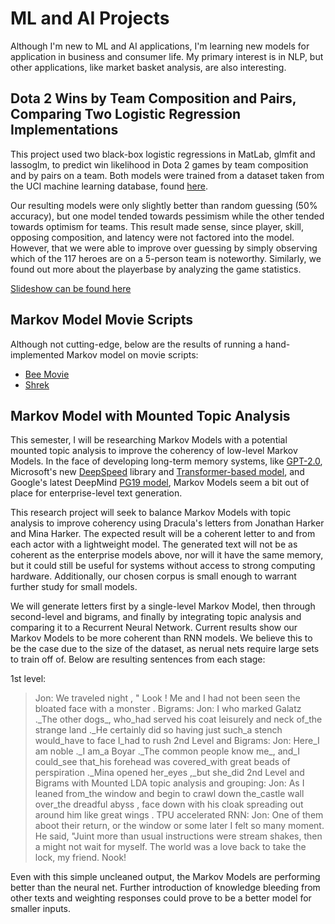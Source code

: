 # ML and AI Projects

Although I'm new to ML and AI applications, I'm learning new models for application in business and consumer life. My primary interest is in NLP, but other applications, like market basket analysis, are also interesting.

## Dota 2 Wins by Team Composition and Pairs, Comparing Two Logistic Regression Implementations

This project used two black-box logistic regressions in MatLab, glmfit and lassoglm, to predict win likelihood in Dota 2 games by team composition and by pairs on a team. Both models were trained from a dataset taken from the UCI machine learning database, found [here](https://archive.ics.uci.edu/ml/datasets/Dota2+Games+Results). 

Our resulting models were only slightly better than random guessing (50% accuracy), but one model tended towards pessimism while the other tended towards optimism for teams. This result made sense, since player, skill, opposing composition, and latency were not factored into the model. However, that we were able to improve over guessing by simply observing which of the 117 heroes are on a 5-person team is noteworthy. Similarly, we found out more about the playerbase by analyzing the game statistics.

[Slideshow can be found here](https://docs.google.com/presentation/d/1CNnkYb4wQc5Dp6Y48MPp7x1WoInAb9u2sAGKoHoKkxw/edit?usp=sharing)

## Markov Model Movie Scripts

Although not cutting-edge, below are the results of running a hand-implemented Markov model on movie scripts:
* [Bee Movie](markov/beeMovie.md)
* [Shrek](markov/shrek.md)

## Markov Model with Mounted Topic Analysis

This semester, I will be researching Markov Models with a potential mounted topic analysis to improve the coherency of low-level Markov Models. In the face of developing long-term memory systems, like [GPT-2.0](https://github.com/openai/gpt-2), Microsoft's new [DeepSpeed](https://github.com/microsoft/DeepSpeed) library and [Transformer-based model](https://venturebeat.com/2020/02/10/microsoft-trains-worlds-largest-transformer-language-model/), and Google's latest DeepMind [PG19 model](https://github.com/deepmind/pg19), Markov Models seem a bit out of place for enterprise-level text generation. 

This research project will seek to balance Markov Models with topic analysis to improve coherency using Dracula's letters from Jonathan Harker and Mina Harker. The expected result will be a coherent letter to and from each actor with a lightweight model. The generated text will not be as coherent as the enterprise models above, nor will it have the same memory, but it could still be useful for systems without access to strong computing hardware. Additionally, our chosen corpus is small enough to warrant further study for small models.

We will generate letters first by a single-level Markov Model, then through second-level and bigrams, and finally by integrating topic analysis and comparing it to a Recurrent Neural Network. Current results show our Markov Models to be more coherent than RNN models. We believe this to be the case due to the size of the dataset, as nerual nets require large sets to train off of. Below are resulting sentences from each stage:

1st level:
> Jon:  We traveled night , " Look ! Me and I had not been seen the bloated face with a monster . 
Bigrams:
> Jon: I who marked Galatz .\_The other dogs_, who_had served his coat leisurely and neck of_the strange land .\_He certainly did so having just such_a stench would_have to face I_had to rush 
2nd Level and Bigrams: 
> Jon: Here_I am noble .\_I am_a Boyar .\_The common people know me_, and_I could_see that_his forehead was covered_with great beads of perspiration .\_Mina opened her_eyes ,\_but she\_did
2nd Level and Bigrams with Mounted LDA topic analysis and grouping:
> Jon: As I leaned from_the window and begin to crawl down the_castle wall over_the dreadful abyss , face down with his cloak spreading out around him like great wings .
TPU accelerated RNN:
> Jon: One of them aboot their return, or the window or some later I felt so many moment. He said, "Juint more than usual instructions were stream shakes, then a might not wait for myself. The world was a love back to take the lock, my friend. Nook!

Even with this simple uncleaned output, the Markov Models are performing better than the neural net. Further introduction of knowledge bleeding from other texts and weighting responses could prove to be a better model for smaller inputs.
